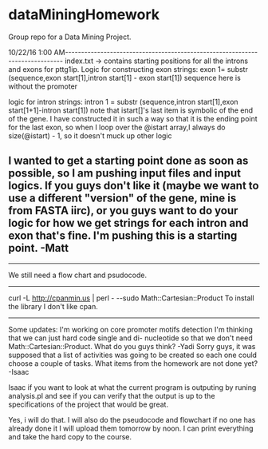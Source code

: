 # dataMiningHomework
Group repo for a Data Mining Project.

10/22/16 1:00 AM-----------------------------------------------------------------------------
index.txt -> contains starting positions for all the introns and exons
  for pttg1ip. Logic for constructing exon strings:
   exon 1= substr (sequence,exon start[1],intron start[1] - exon start[1])
     sequence here is without the promoter

   logic for intron strings:
   intron 1 = substr (sequence,intron start[1],exon start[1+1]-intron start[1])
   note that istart[]'s last item is symbolic of the end of the gene. I have constructed it
   in such a way so that it is the ending point for the last exon, so when I loop over
   the @istart array,I always do size(@istart) - 1, so it doesn't muck up other logic

   I wanted to get a starting point done as soon as possible, so I am pushing input files
     and input logics. If you guys don't like it (maybe we want to use a different "version" 
     of the gene, mine is from FASTA iirc), or you guys want to do your logic for how we
     get strings for each intron and exon that's fine. I'm pushing this is a starting point.
-Matt
---------------------------------------------------------------------------------------------
************************
We still need a flow chart and psudocode.


******************
curl -L http://cpanmin.us | perl - --sudo Math::Cartesian::Product
To install the library I don't like cpan.

---------------------------------------------------------------------------------------------
Some updates:
I'm working on core promoter motifs detection
I'm thinking that we can just hard code single and di- nucleotide so that we don't need Math::Cartesian::Product. What do you guys think?
-Yadi
Sorry guys, it was supposed that a list of activities was going to be created so each one could choose a couple of tasks. What items from the homework are not done yet?
-Isaac

Isaac if you want to look at what the current program is outputing by runing analysis.pl and see if you can verify that the output is up to the specifications of the project that would be great.

Yes, i will do that. I will also do the pseudocode and flowchart if no one has already done it
I will upload them tomorrow by noon. I can print everything and take the hard copy to the course.
